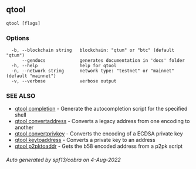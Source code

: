 ## qtool



```
qtool [flags]
```

### Options

```
  -b, --blockchain string   blockchain: "qtum" or "btc" (default "qtum")
      --gendocs             generates documentation in 'docs' folder
  -h, --help                help for qtool
  -n, --network string      network type: "testnet" or "mainnet" (default "mainnet")
  -v, --verbose             verbose output
```

### SEE ALSO

* [qtool completion](qtool_completion.md)	 - Generate the autocompletion script for the specified shell
* [qtool convertaddress](qtool_convertaddress.md)	 - Converts a legacy address from one encoding to another
* [qtool convertprivkey](qtool_convertprivkey.md)	 - Converts the encoding of a ECDSA private key
* [qtool keytoaddress](qtool_keytoaddress.md)	 - Converts a private key to an address
* [qtool p2pktoaddr](qtool_p2pktoaddr.md)	 - Gets the b58 encoded address from a p2pk script

###### Auto generated by spf13/cobra on 4-Aug-2022

